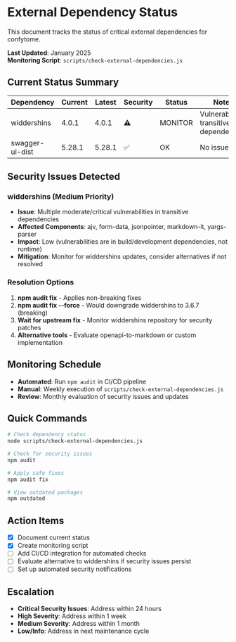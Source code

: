 # External Dependency Status

This document tracks the status of critical external dependencies for confytome.

**Last Updated**: January 2025  
**Monitoring Script**: `scripts/check-external-dependencies.js`

## Current Status Summary

| Dependency | Current | Latest | Security | Status | Notes |
|-----------|---------|---------|----------|--------|-------|
| widdershins | 4.0.1 | 4.0.1 | ⚠️ | MONITOR | Vulnerable transitive dependencies |
| swagger-ui-dist | 5.28.1 | 5.28.1 | ✅ | OK | No issues |

## Security Issues Detected

### widdershins (Medium Priority)
- **Issue**: Multiple moderate/critical vulnerabilities in transitive dependencies
- **Affected Components**: ajv, form-data, jsonpointer, markdown-it, yargs-parser
- **Impact**: Low (vulnerabilities are in build/development dependencies, not runtime)
- **Mitigation**: Monitor for widdershins updates, consider alternatives if not resolved

### Resolution Options
1. **npm audit fix** - Applies non-breaking fixes
2. **npm audit fix --force** - Would downgrade widdershins to 3.6.7 (breaking)
3. **Wait for upstream fix** - Monitor widdershins repository for security patches
4. **Alternative tools** - Evaluate openapi-to-markdown or custom implementation

## Monitoring Schedule

- **Automated**: Run `npm audit` in CI/CD pipeline
- **Manual**: Weekly execution of `scripts/check-external-dependencies.js`
- **Review**: Monthly evaluation of security issues and updates

## Quick Commands

```bash
# Check dependency status
node scripts/check-external-dependencies.js

# Check for security issues
npm audit

# Apply safe fixes
npm audit fix

# View outdated packages
npm outdated
```

## Action Items

- [x] Document current status
- [x] Create monitoring script
- [ ] Add CI/CD integration for automated checks
- [ ] Evaluate alternative to widdershins if security issues persist
- [ ] Set up automated security notifications

## Escalation

- **Critical Security Issues**: Address within 24 hours
- **High Severity**: Address within 1 week  
- **Medium Severity**: Address within 1 month
- **Low/Info**: Address in next maintenance cycle